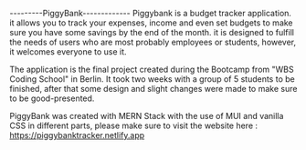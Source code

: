 ---------PiggyBank-------------
Piggybank is a budget tracker application. it allows you to track your expenses, income and even set budgets to make sure you have some savings by the end of the month. it is designed to fulfill the needs of users who are most probably employees or students, however, it welcomes everyone to use it. 

The application is the final project created during the Bootcamp from "WBS Coding School" in Berlin. It took two weeks with a group of 5 students to be finished, after that some design and slight changes were made to make sure to be good-presented.

PiggyBank was created with MERN Stack with the use of MUI and vanilla CSS in different parts, please make sure to visit the website here : https://piggybanktracker.netlify.app


